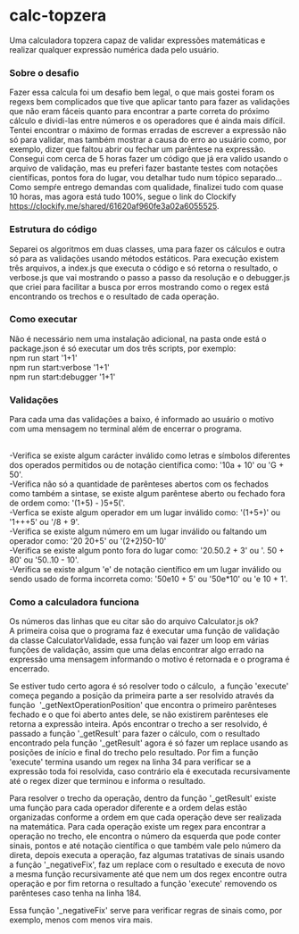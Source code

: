 # calc-topzera
Uma calculadora topzera capaz de validar expressões matemáticas e realizar qualquer expressão numérica dada pelo usuário.

### Sobre o desafio
Fazer essa calcula foi um desafio bem legal, o que mais gostei foram os regexs bem complicados que tive que aplicar tanto para fazer as validações que não eram fáceis quanto para encontrar a parte correta do próximo cálculo e dividi-las entre números e os operadores que é ainda mais difícil. Tentei encontrar o máximo de formas erradas de escrever a expressão não só para validar, mas também mostrar a causa do erro ao usuário como, por exemplo, dizer que faltou abrir ou fechar um parêntese na expressão.
<br>  Consegui com cerca de 5 horas fazer um código que já era valido usando o arquivo de validação, mas eu preferi fazer bastante testes com notações científicas, pontos fora do lugar, vou detalhar tudo num tópico separado... Como sempŕe entrego demandas com qualidade, finalizei tudo com quase 10 horas, mas agora está tudo 100%, segue o link do Clockify <br>https://clockify.me/shared/61620af960fe3a02a6055525.

### Estrutura do código
Separei os algoritmos em duas classes, uma para fazer os cálculos e outra só para as validações usando métodos estáticos. Para execução existem três arquivos, a index.js que executa o código e só retorna o resultado, o verbose.js que vai mostrando o passo a passo da resolução e o debugger.js que criei para facilitar a busca por erros mostrando como o regex está encontrando os trechos e o resultado de cada operação.

### Como executar
Não é necessário nem uma instalação adicional, na pasta onde está o package.json é só executar um dos três scripts, por exemplo:
<br>npm run start '1+1'
<br>npm run start:verbose '1+1'
<br>npm run start:debugger '1+1'

### Validações

Para cada uma das validações a baixo, é informado ao usuário o motivo com uma mensagem no terminal além de encerrar o programa.

<br>-Verifica se existe algum carácter inválido como letras e símbolos diferentes dos operados permitidos ou de notação científica como: '10a + 10' ou 'G + 50'.
<br>-Verifica não só a quantidade de parênteses abertos com os fechados como também a sintase, se existe algum parêntese aberto ou fechado fora de ordem como: '(1+5) - )5+5('.
<br>-Verfica se existe algum operador em um lugar inválido como: '(1+5+)' ou '1+++5' ou '/8 + 9'.
<br>-Verifica se existe algum número em um lugar inválido ou faltando um operador como: '20 20+5' ou '(2+2)50-10'
<br>-Verifica se existe algum ponto fora do lugar como: '20.50.2 + 3' ou '. 50 + 80' ou '50..10 - 10'.
<br>-Verifica se existe algum 'e' de notação científico em um lugar inválido ou sendo usado de forma incorreta como: '50e10 + 5' ou '50e*10' ou 'e 10 + 1'.

### Como a calculadora funciona
Os números das linhas que eu citar são do arquivo Calculator.js ok?
<br>A primeira coisa que o programa faz é executar uma função de validação da classe CalculatorValidade, essa função vai fazer um loop em várias funções de validação, assim que uma delas encontrar algo errado na expressão uma mensagem informando o motivo é retornada e o programa é encerrado.

Se estiver tudo certo agora é só resolver todo o cálculo,  a função 'execute' começa pegando a posição da primeira parte a ser resolvido através da função  '_getNextOperationPosition' que encontra o primeiro parênteses fechado e o que foi aberto antes dele, se não existirem parênteses ele retorna a expressão inteira. Após encontrar o trecho a ser resolvido, é passado a função '_getResult' para fazer o cálculo, com o resultado encontrado pela função '_getResult' agora é só fazer um replace usando as posições de início e final do trecho pelo resultado. Por fim a função 'execute' termina usando um regex na linha 34 para verificar se a expressão toda foi resolvida, caso contrário ela é executada recursivamente até o regex dizer que terminou e informa o resultado.

Para resolver o trecho da operação, dentro da função '_getResult' existe uma função para cada operador diferente e a ordem delas estão organizadas conforme a ordem em que cada operação deve ser realizada na matemática. Para cada operação existe um regex para encontrar a operação no trecho, ele encontra o número da esquerda que pode conter sinais, pontos e até notação científica o que também vale pelo número da direta, depois executa a operação, faz algumas tratativas de sinais usando a função '_negativeFix', faz um replace com o resultado e executa de novo a mesma função recursivamente até que nem um dos regex encontre outra operação e por fim retorna o resultado a função 'execute' removendo os parênteses caso tenha na linha 184.

Essa função '_negativeFix' serve para verificar regras de sinais como, por exemplo, menos com menos vira mais.
